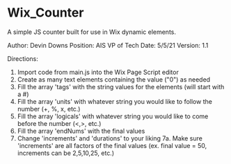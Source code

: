 # Wix_Counter
A simple JS counter built for use in Wix dynamic elements.

Author:   Devin Downs
Position: AIS VP of Tech
Date:     5/5/21
Version:  1.1

Directions:
1. Import code from main.js into the Wix Page Script editor
2. Create as many text elements containing the value ("0") as needed
3. Fill the array 'tags' with the string values for the elements (will start with a #)
4. Fill the array 'units' with whatever string you would like to follow the number (+, %, x, etc.)
5. Fill the array 'logicals' with whatever string you would like to come before the number (<,>, etc.) 
6. Fill the array 'endNums' with the final values 
7. Change 'increments' and 'durations' to your liking
  7a. Make sure 'increments' are all factors of the final values (ex. final value = 50, increments can be 2,5,10,25, etc.)
